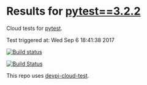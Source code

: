 # Results for [pytest==3.2.2](https://devpi.net/nicoddemus/dev/pytest/3.2.2)

Cloud tests for [pytest](FILL_IN_REPOSITORY_LINK).

Test triggered at: Wed Sep  6 18:41:38 2017

[![Build status](https://travis-ci.org/nicoddemus/devpi-cloud-test-pytest.svg?branch=master)](https://travis-ci.org/nicoddemus/devpi-cloud-test-pytest)

[![Build Status](https://ci.appveyor.com/api/projects/status/v0ls4w1qniyd32yu?svg=true)](https://ci.appveyor.com/project/nicoddemus/devpi-cloud-test-pytest)

This repo uses [devpi-cloud-test](https://github.com/obestwalter/devpi-cloud-test).
